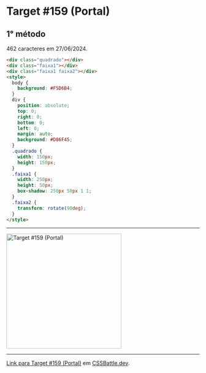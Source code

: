 # Target #159 (Portal)

## 1° método

462 caracteres em 27/06/2024.

```HTML
<div class="quadrado"></div>
<div class="faixa1"></div>
<div class="faixa1 faixa2"></div>
<style>
  body {
    background: #F5D6B4;
  }
  div {
    position: absolute;
    top: 0;
    right: 0;
    bottom: 0;
    left: 0;
    margin: auto;
    background: #D86F45;
  }
  .quadrado {
    width: 150px;
    height: 150px;
  }
  .faixa1 {
    width: 250px;
    height: 50px;
    box-shadow: 250px 50px 1 1;
  }
  .faixa2 {
    transform: rotate(90deg);
  }
</style>
```

---
<img src="https://cssbattle.dev/targets/159.png" title="Target #159 (Portal)" width="300px">

---

[Link para Target #159 (Portal)](https://cssbattle.dev/play/159) em [CSSBattle.dev](https://cssbattle.dev/).